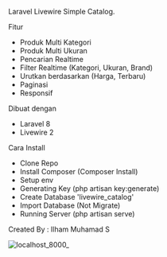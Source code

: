Laravel Livewire Simple Catalog.

Fitur
- Produk Multi Kategori
- Produk Multi Ukuran
- Pencarian Realtime
- Filter Realtime (Kategori, Ukuran, Brand)
- Urutkan berdasarkan (Harga, Terbaru)
- Paginasi
- Responsif

Dibuat dengan
- Laravel 8
- Livewire 2

Cara Install
- Clone Repo
- Install Composer (Composer Install)
- Setup env
- Generating Key (php artisan key:generate)
- Create Database 'livewire_catalog'
- Import Database (Not Migrate)
- Running Server (php artisan serve)

Created By : Ilham Muhamad S

![localhost_8000_](https://user-images.githubusercontent.com/56707054/155909397-bcc99291-a760-4083-ae48-d86ed00f507a.png)
